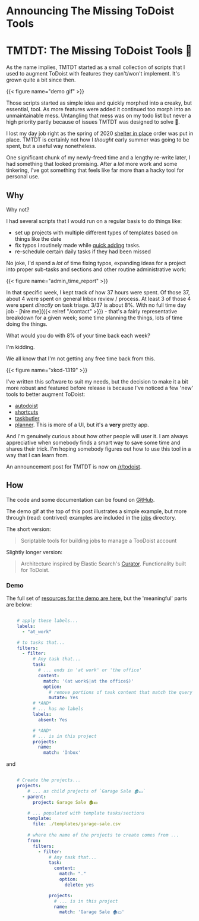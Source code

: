 # Announcing The Missing ToDoist Tools


# TMTDT: The Missing ToDoist Tools 🎉

As the name implies, TMTDT started as a small collection of scripts that I used to augment ToDoist with features they can't/won't implement. It's grown quite a bit since then.

{{< figure name="demo gif" >}}

Those scripts started as simple idea and quickly morphed into a creaky, but essential, tool. As more features were added it continued too morph into an unmaintainable mess. Untangling that mess was on my todo list but never a high priority partly because of issues TMTDT was designed to solve 🤦.

I lost my day job right as the spring of 2020 [shelter in place](https://en.wikipedia.org/wiki/Stay-at-home_order#COVID-19_pandemic) order was put in place. TMTDT is certainly not how I _thought_ early summer was going to be spent, but a useful way nonetheless.

One significant chunk of my newly-freed time and a lengthy re-write later, I had something that looked promising. After a _lot_ more work and some tinkering, I've got something that feels like far more than a hacky tool for personal use.

## Why

Why not?

I had several scripts that I would run on a regular basis to do things like:
  - set up projects with multiple different types of templates based on things like the date
  - fix typos i routinely made while [quick adding](https://get.todoist.help/hc/en-us/articles/115001745265-Task-Quick-Add) tasks.
  - re-schedule certain daily tasks if they had been missed

No joke, I'd spend a *lot* of time fixing typos, expanding ideas for a project into proper sub-tasks and sections and other routine administrative work:

{{< figure name="admin_time_report" >}}

In that specific week, I kept track of how 37 hours were spent. Of those 37, about 4 were spent on general Inbox review / process. At least 3 of those 4 were spent _directly_ on task triage. 3/37 is about 8%. With no full time day job - [hire me]({{< relref "/contact" >}}) - that's a fairly representative breakdown for a given week; some time planning the things, lots of time doing the things.

What would you do with 8% of your time back each week?

I'm kidding.

We all know that I'm not getting any free time back from this.

{{< figure name="xkcd-1319" >}}


I've written this software to suit my needs, but the decision to make it a bit more robust and featured before release is because I've noticed a few 'new' tools to better augment ToDoist:

- [autodoist](https://github.com/Hoffelhas/autodoist)
- [shortcuts](https://chrome.google.com/webstore/detail/todoist-shortcuts-gmail-v/dehmghpdcahlffompjagejmgbcfahndp)
- [taskbutler](https://github.com/6uhrmittag/taskbutler)
- [planner](https://planner-todo.web.app/). This is more of a UI, but it's a **very** pretty app.

And I'm genuinely curious about how other people will user it. I am always appreciative when somebody finds a smart way to save some time and shares their trick. I'm hoping somebody figures out how to use this tool in a way that I can learn from.

An announcement post for TMTDT is now on [/r/todoist](https://old.reddit.com/r/todoist/comments/hyfl3o/introducing_the_missing_todoist_tools_a/).

## How

The code and some documentation can be found on [GitHub](https://github.com/kquinsland/the-missing-todoist-tools).

The demo gif at the top of this post illustrates a simple example, but more through (read: contrived) examples are included in the [jobs](https://github.com/kquinsland/the-missing-todoist-tools/tree/master/jobs/v1) directory.

The short version:

> Scriptable tools for building jobs to manage a TooDoist account

Slightly longer version:

> Architecture inspired by Elastic Search's [Curator](https://github.com/elastic/curator/tree/master/curator). Functionality built for ToDoist.


### Demo

The full set of [resources for the demo are here](https://github.com/kquinsland/the-missing-todoist-tools/blob/master/jobs/demo/), but the 'meaningful' parts are below:

```yaml

    # apply these labels...
    labels:
      - "at_work"

    # to tasks that...
    filters:
      - filter:
          # Any task that...
          task:
            # ... ends in 'at work' or 'the office'
            content:
              match: '(at work$|at the office$)'
              option:
                # remove portions of task content that match the query
                mutate: Yes
          # *AND*
          # ... has no labels
          labels:
            absent: Yes

          # *AND*
          # ... is in this project
          projects:
            name:
              match: 'Inbox'
```

and

```yaml

    # Create the projects...
    projects:
        # ... as child projects of `Garage Sale 🏚️💵`
      - parent:
          project: Garage Sale 🏚️💵

        # ... populated with template tasks/sections
        template:
          file: ./templates/garage-sale.csv
        
        # where the name of the projects to create comes from ...
        from:
          filters:
            - filter:
                # Any task that...
                task:
                  content:
                    match: "."
                    option:
                      delete: yes

                projects:
                  # ... is in this project
                  name:
                    match: 'Garage Sale 🏚️💵'

```

